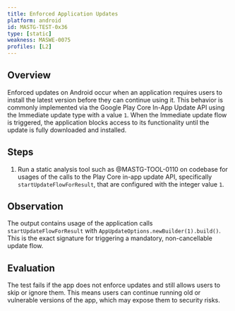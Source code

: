 ```yaml
---
title: Enforced Application Updates
platform: android
id: MASTG-TEST-0x36
type: [static]
weakness: MASWE-0075
profiles: [L2]
---
```


## Overview

Enforced updates on Android occur when an application requires users to install the latest version before they can continue using it. This behavior is commonly implemented via the Google Play Core In-App Update API using the Immediate update type with a value `1`. When the Immediate update flow is triggered, the application blocks access to its functionality until the update is fully downloaded and installed.

## Steps

1. Run a static analysis tool such as @MASTG-TOOL-0110 on codebase for usages of the calls to the Play Core in-app update API, specifically `startUpdateFlowForResult`, that are configured with the integer value `1`.

## Observation

The output contains usage of the application calls `startUpdateFlowForResult` with `AppUpdateOptions.newBuilder(1).build()`. This is the exact signature for triggering a mandatory, non-cancellable update flow.

## Evaluation

The test fails if the app does not enforce updates and still allows users to skip or ignore them. This means users can continue running old or vulnerable versions of the app, which may expose them to security risks.

